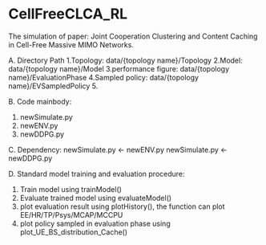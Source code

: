 # CellFreeCLCA_RL
The simulation of paper: Joint Cooperation Clustering and Content Caching in Cell-Free Massive MIMO Networks.

A. Directory Path
  1.Topology: data/{topology name}/Topology 
  2.Model: data/{topology name}/Model
  3.performance figure: data/{topology name}/EvaluationPhase
  4.Sampled policy: data/{topology name}/EVSampledPolicy
  5.

B. Code mainbody: 
  1. newSimulate.py
  2. newENV.py
  3. newDDPG.py
  
C. Dependency:
  newSimulate.py <- newENV.py
  newSimulate.py <- newDDPG.py

D. Standard model training and evaluation procedure:
  1. Train model using trainModel()
  2. Evaluate trained model using evaluateModel()
  3. plot evaluation result using plotHistory(), the function can plot EE/HR/TP/Psys/MCAP/MCCPU
  4. plot policy sampled in evaluation phase using plot_UE_BS_distribution_Cache()
